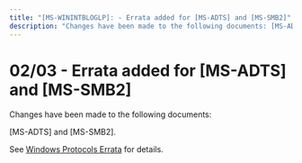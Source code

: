 ```yaml
---
title: "[MS-WININTBLOGLP]: - Errata added for [MS-ADTS] and [MS-SMB2]"
description: "Changes have been made to the following documents: [MS-ADTS] and [MS-SMB2]. See Windows Protocols Errata for details."
---
```


# 02/03 - Errata added for [MS-ADTS] and [MS-SMB2]

<p>Changes have been made to the following documents:</p>
<p>[MS-ADTS] and [MS-SMB2].</p>
<p>See <span><a href="/openspecs/windows_protocols/MS-WINERRATA/314fe022-28ea-4bd9-93ac-7941ecf9ca10">Windows
Protocols Errata</a></span> for details.</p>

                